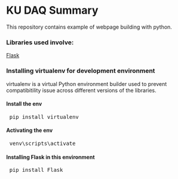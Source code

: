 # KU DAQ Summary

This repository contains example of webpage building with python.

### Libraries used involve:
[Flask](https://www.tutorialspoint.com/flask/index.htm)

### Installing virtualenv for development environment
virtualenv is a virtual Python environment builder used to prevent compatibitility issue across different versions of the libraries. 

#### Install the env
<pre> pip install virtualenv </pre>

#### Activating the env
<pre> venv\scripts\activate </pre>

#### Installing Flask in this environment
<pre> pip install Flask </pre>




